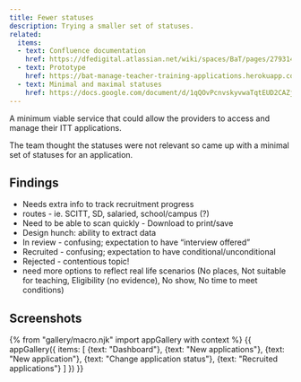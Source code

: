 ```yaml
---
title: Fewer statuses
description: Trying a smaller set of statuses.
related:
  items:
  - text: Confluence documentation
    href: https://dfedigital.atlassian.net/wiki/spaces/BaT/pages/279314433/Designs
  - text: Prototype
    href: https://bat-manage-teacher-training-applications.herokuapp.com/provider/v02/index
  - text: Minimal and maximal statuses
    href: https://docs.google.com/document/d/1qQOvPcnvskyvwaTqtEUD2CAZjKfcYr7v0rlK_kcDhaA
---
```

A minimum viable service that could allow the providers to access and manage their ITT applications.

The team thought the statuses were not relevant so came up with a minimal set of statuses for an application.

## Findings

* Needs extra info to track recruitment progress
* routes - ie. SCITT, SD, salaried, school/campus (?)
* Need to be able to scan quickly - Download to print/save
* Design hunch: ability to extract data
* In review - confusing; expectation to have “interview offered”
* Recruited - confusing; expectation to have conditional/unconditional
* Rejected - contentious topic!
* need more options to reflect real life scenarios (No places, Not suitable for teaching, Eligibility (no evidence), No show, No time to meet conditions)

## Screenshots

{% from "gallery/macro.njk" import appGallery with context %}
{{ appGallery({
  items: [
    {text: "Dashboard"},
    {text: "New applications"},
    {text: "New application"},
    {text: "Change application status"},
    {text: "Recruited applications"}
  ]
}) }}
